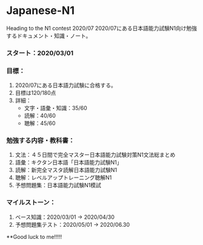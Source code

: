 # Japanese-N1 
Heading to the N1 contest 2020/07
2020/07にある日本語能力試験N1向け勉強するドキュメント・知識・ノート。

### スタート：2020/03/01

### 目標：
1. 2020/07にある日本語力試験に合格する。
2. 目標は120/180点
3. 詳細：
   - 文字・語彙・知識：35/60
   - 読解：40/60
   - 聴解：45/60

### 勉強する内容・教科書：
1. 文法：４５日間で完全マスター日本語能力試験対策N1文法総まとめ
2. 語彙：キクタン日本語「日本語能力試験N1」
3. 読解：新完全マスタ読解日本語能力試験N1
4. 聴解：レベルアップトレーニング聴解N1
5. 予想問題集：日本語能力試験N1模試

### マイルストーン：
1. ベース知識：2020/03/01 -> 2020/04/30
2. 予想問題集テスト：2020/05/01 -> 2020/06.30

**Good luck to me!!!!!
